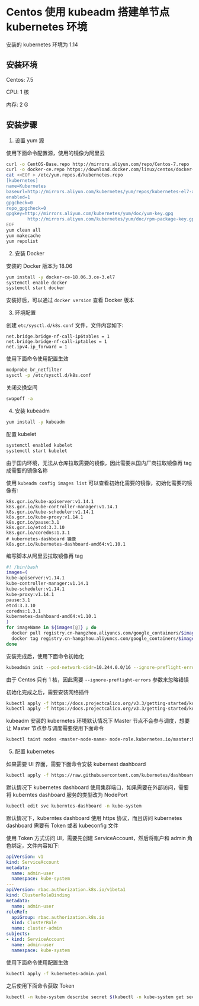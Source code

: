 # Centos 使用 kubeadm 搭建单节点 kubernetes 环境

安装的 kubernetes 环境为 1.14

## 安装环境

Centos: 7.5

CPU: 1 核

内存: 2 G

## 安装步骤

1. 设置 yum 源

使用下面命令配置源，使用的镜像为阿里云

```sh
curl -o CentOS-Base.repo http://mirrors.aliyun.com/repo/Centos-7.repo
curl -o docker-ce.repo https://download.docker.com/linux/centos/docker-ce.repo
cat <<EOF > /etc/yum.repos.d/kubernetes.repo
[kubernetes]
name=Kubernetes
baseurl=http://mirrors.aliyun.com/kubernetes/yum/repos/kubernetes-el7-x86_64
enabled=1
gpgcheck=0
repo_gpgcheck=0
gpgkey=http://mirrors.aliyun.com/kubernetes/yum/doc/yum-key.gpg
        http://mirrors.aliyun.com/kubernetes/yum/doc/rpm-package-key.gpg
EOF
yum clean all
yum makecache
yum repolist
```

2. 安装 Docker

安装的 Docker 版本为 18.06

```sh
yum install -y docker-ce-18.06.3.ce-3.el7
systemctl enable docker
systemctl start docker
```

安装好后，可以通过 `docker version` 查看 Docker 版本

3. 环境配置

创建  `etc/sysctl.d/k8s.conf` 文件，文件内容如下:

```
net.bridge.bridge-nf-call-ip6tables = 1
net.bridge.bridge-nf-call-iptables = 1
net.ipv4.ip_forward = 1
```

使用下面命令使用配置生效

```sh
modprobe br_netfilter
sysctl -p /etc/sysctl.d/k8s.conf
```

关闭交换空间

```sh
swapoff -a
```

4. 安装 kubeadm

```sh
yum install -y kubeadm
```

配置 kubelet

```sh
systemctl enabled kubelet
systemctl start kubelet
```

由于国内环境，无法从仓库拉取需要的镜像，因此需要从国内厂商拉取镜像再 tag 成需要的镜像名称

使用 `kubeadm config images list` 可以查看初始化需要的镜像，初始化需要的镜像有:

```
k8s.gcr.io/kube-apiserver:v1.14.1
k8s.gcr.io/kube-controller-manager:v1.14.1
k8s.gcr.io/kube-scheduler:v1.14.1
k8s.gcr.io/kube-proxy:v1.14.1
k8s.gcr.io/pause:3.1
k8s.gcr.io/etcd:3.3.10
k8s.gcr.io/coredns:1.3.1
# kubernetes-dashboard 镜像
k8s.gcr.io/kubernetes-dashboard-amd64:v1.10.1
```

编写脚本从阿里云拉取镜像再 tag

```sh
#! /bin/bash
images=(
kube-apiserver:v1.14.1
kube-controller-manager:v1.14.1
kube-scheduler:v1.14.1
kube-proxy:v1.14.1
pause:3.1
etcd:3.3.10
coredns:1.3.1
kubernetes-dashboard-amd64:v1.10.1
)
for imageName in ${images[@]} ; do
  docker pull registry.cn-hangzhou.aliyuncs.com/google_containers/$imageName
  docker tag registry.cn-hangzhou.aliyuncs.com/google_containers/$imageName k8s.gcr.io/$imageName
done
```

安装完成后，使用下面命令初始化

```sh
kubeadmin init --pod-network-cidr=10.244.0.0/16 --ignore-preflight-errors=NumCPU
```

由于 Centos 只有 1 核，因此需要 `--ignore-preflight-errors` 参数来忽略错误

初始化完成之后，需要安装网络插件

```sh
kubectl apply -f https://docs.projectcalico.org/v3.3/getting-started/kubernetes/installation/hosted/rbac-kdd.yaml
kubectl apply -f https://docs.projectcalico.org/v3.3/getting-started/kubernetes/installation/hosted/kubernetes-datastore/calico-networking/1.7/calico.yaml
```

kubeadm 安装的 kubernetes 环境默认情况下 Master 节点不会参与调度，想要让 Master 节点参与调度需要使用下面命令

```sh
kubectl taint nodes <master-node-name> node-role.kubernetes.io/master:NoSchedule-
```

5. 配置 kubernetes

如果需要 UI 界面，需要下面命令安装 kubernest dashboard

```sh
kubectl apply -f https://raw.githubusercontent.com/kubernetes/dashboard/master/aio/deploy/recommended/kubernetes-dashboard.yaml
```

默认情况下 kubernetes dashboard 使用集群端口，如果需要在外部访问，需要将 kuberntes dashboard 服务的类型改为 NodePort

```sh
kubectl edit svc kuberntes-dashboard -n kube-system
```

默认情况下，kuberntes dashboard 使用 https 协议，而且访问 kubernetes dashboard 需要有 Token 或者 kubeconfig 文件

使用 Token 方式访问 UI，需要先创建 ServiceAccount，然后将账户和 admin 角色绑定，文件内容如下:

```yaml
apiVersion: v1
kind: ServiceAccount
metadata:
  name: admin-user
  namespace: kube-system
---
apiVersion: rbac.authorization.k8s.io/v1beta1
kind: ClusterRoleBinding
metadata:
  name: admin-user
roleRef:
  apiGroup: rbac.authorization.k8s.io
  kind: ClusterRole
  name: cluster-admin
subjects:
- kind: ServiceAccount
  name: admin-user
  namespace: kube-system
```

使用下面命令使用配置生效

```sh
kubectl apply -f kubernetes-admin.yaml
```

之后使用下面命令获取 Token

```sh
kubectl -n kube-system describe secret $(kubectl -n kube-system get secret | grep admin-user | awk '{print $1}') | grep token:
```